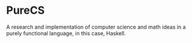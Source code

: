 # PureCS
A research and implementation of computer science and math ideas in a purely functional language, in this case, Haskell.
